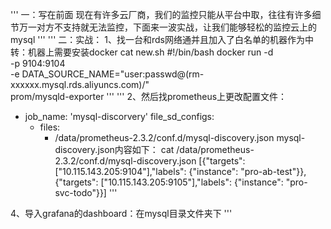'''
一：写在前面
现在有许多云厂商，我们的监控只能从平台中取，往往有许多细节万一对方不支持就无法监控，下面来一波实战，让我们能够轻松的监控云上的mysql
'''
'''
二：实战：
1、找一台和rds网络通并且加入了白名单的机器作为中转：机器上需要安装docker
cat new.sh 
#!/bin/bash
docker run -d \
  -p 9104:9104 \
  -e DATA_SOURCE_NAME="user:passwd@(rm-xxxxxx.mysql.rds.aliyuncs.com)/" \
  prom/mysqld-exporter
'''
'''
2、然后找prometheus上更改配置文件：
  - job_name: 'mysql-discorvery'
    file_sd_configs: 
      - files:
        - /data/prometheus-2.3.2/conf.d/mysql-discovery.json
mysql-discovery.json内容如下：
cat /data/prometheus-2.3.2/conf.d/mysql-discovery.json
[{"targets": ["10.115.143.205:9104"],"labels": {"instance": "pro-ab-test"}},{"targets": ["10.115.143.205:9105"],"labels": {"instance": "pro-svc-todo"}}]
'''


4、导入grafana的dashboard：在mysql目录文件夹下
'''






